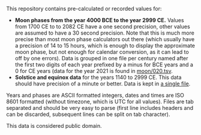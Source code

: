 This repository contains pre-calculated or recorded values for:

* **Moon phases from the year 4000 BCE to the year 2999 CE.** Values from 1700 CE to to 2082 CE have a one second precision, other values are assumed to have a 30 second precision. Note that this is much more precise than most moon phase calculators out there (which usually have a precision of 14 to 15 hours, which is enough to display the approximate moon phase, but not enough for calendar conversion, as it can lead to off by one errors). Data is grouped in one file per century named after the first two digits of each year prefixed by a minus for BCE years and a 0 for CE years (data for the year 2021 is found in [moon/020.tsv](data/moon/020.tsv).
* **Solstice and equinox data** for the years 1140 to 2999 CE. This data should have precision of a minute or better. Data is kept in [a single file](data/sun.tsv).

Years and phases are ASCII formatted integers, dates and times are ISO 8601 formatted (without timezone, which is UTC for all values).
Files are tab separated and should be very easy to parse (first line includes headers and can be discarded, subsequent lines can be split on tab character).

This data is considered public domain.
